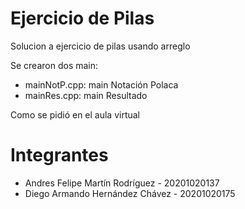 # Ejercicio de Pilas
Solucion a ejercicio de pilas usando arreglo

Se crearon dos main:
- mainNotP.cpp: main Notación Polaca
- mainRes.cpp: main Resultado

Como se pidió en el aula virtual

# Integrantes
- Andres Felipe Martín Rodríguez - 20201020137
- Diego Armando Hernández Chávez - 20201020175
